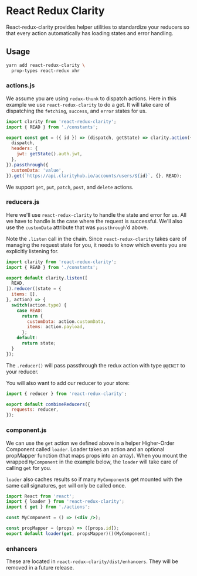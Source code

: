 # React Redux Clarity

React-redux-clarity provides helper utilities to standardize your reducers so that every action automatically has loading states and error handling.

## Usage

```sh
yarn add react-redux-clarity \
  prop-types react-redux xhr
```

### actions.js

We assume you are using `redux-thunk` to dispatch actions. Here in this
example we use `react-redux-clarity` to do a get. It will take care of
dispatching the `fetching`, `success`, and `error` states for us.

```js
import clarity from 'react-redux-clarity';
import { READ } from './constants';

export const get = ({ id }) => (dispatch, getState) => clarity.action({
  dispatch,
  headers: {
    jwt: getState().auth.jwt,
  },
}).passthrough({
  customData: 'value',
}).get(`https://api.clarityhub.io/accounts/users/${id}`, {}, READ);
```

We support `get`, `put`, `patch`, `post`, and `delete` actions.

### reducers.js

Here we'll use `react-redux-clarity` to handle the state and error for us. All we have to handle is the case where the request is successful. We'll also use the `customData` attribute that was `passthrough`'d above.

Note the `.listen` call in the chain. Since `react-redux-clarity` takes care of managing the request state for you, it needs to know which events you are explicitly listening for.

```js
import clarity from 'react-redux-clarity';
import { READ } from './constants';

export default clarity.listen([
  READ,
]).reducer((state = {
  items: [],
}, action) => {
  switch(action.type) {
    case READ:
      return {
        customData: action.customData,
        items: action.payload,
      };
    default:
      return state;
  }
});
```

The `.reducer()` will pass passthrough the redux action with type `@@INIT` to your reducer.

You will also want to add our reducer to your store:

```js
import { reducer } from 'react-redux-clarity';

export default combineReducers({
  requests: reducer,
});
```

### component.js

We can use the `get` action we defined above in a helper Higher-Order Component called `loader`. Loader takes an action and an optional propMapper function (that maps props into an array). When you mount the wrapped `MyComponent` in the example below, the `loader` will take care of calling `get` for you.

`loader` also caches results so if many `MyComponent`s get mounted with the same call signatures, `get` will only be called once.

```jsx
import React from 'react';
import { loader } from 'react-redux-clarity';
import { get } from './actions';

const MyComponent = () => (<div />);

const propMapper = (props) => ([props.id]);
export default loader(get, propsMapper)()(MyComponent);
```

### enhancers

These are located in `react-redux-clarity/dist/enhancers`. They will be removed in a future release.
